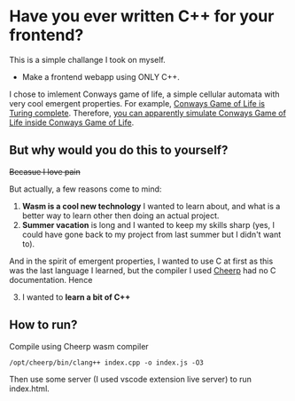 # Have you ever written C++ for your frontend?
This is a simple challange I took on myself. 
- Make a frontend webapp using ONLY C++.

I chose to imlement Conways game of life, a simple cellular automata with very cool emergent properties.
For example, [Conways Game of Life is Turing complete](https://www.youtube.com/watch?v=My8AsV7bA94).
Therefore, [you can apparently simulate Conways Game of Life inside Conways Game of Life](https://www.youtube.com/watch?v=xP5-iIeKXE8).

## But why would you do this to yourself? 
~~Becasue I love pain~~

But actually, a few reasons come to mind:
1. **Wasm is a cool new technology** I wanted to learn about, and what is a better way to learn other then doing an actual project.
2. **Summer vacation** is long and I wanted to keep my skills sharp (yes, I could have gone back to my project from last summer but I didn't want to).

And in the spirit of emergent properties, I wanted to use C at first as this was the last language I learned, but the compiler I used [Cheerp](https://leaningtech.com/cheerp/) had no C documentation.
Hence

3. I wanted to **learn a bit of C++**

## How to run?
Compile using Cheerp wasm compiler
```
/opt/cheerp/bin/clang++ index.cpp -o index.js -O3
```
Then use some server (I used vscode extension live server) to run index.html.

